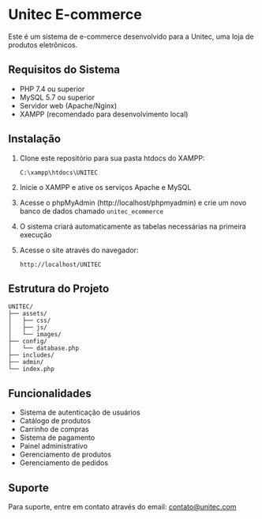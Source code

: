 # Unitec E-commerce

Este é um sistema de e-commerce desenvolvido para a Unitec, uma loja de produtos eletrônicos.

## Requisitos do Sistema

- PHP 7.4 ou superior
- MySQL 5.7 ou superior
- Servidor web (Apache/Nginx)
- XAMPP (recomendado para desenvolvimento local)

## Instalação

1. Clone este repositório para sua pasta htdocs do XAMPP:
   ```
   C:\xampp\htdocs\UNITEC
   ```

2. Inicie o XAMPP e ative os serviços Apache e MySQL

3. Acesse o phpMyAdmin (http://localhost/phpmyadmin) e crie um novo banco de dados chamado `unitec_ecommerce`

4. O sistema criará automaticamente as tabelas necessárias na primeira execução

5. Acesse o site através do navegador:
   ```
   http://localhost/UNITEC
   ```

## Estrutura do Projeto

```
UNITEC/
├── assets/
│   ├── css/
│   ├── js/
│   └── images/
├── config/
│   └── database.php
├── includes/
├── admin/
└── index.php
```

## Funcionalidades

- Sistema de autenticação de usuários
- Catálogo de produtos
- Carrinho de compras
- Sistema de pagamento
- Painel administrativo
- Gerenciamento de produtos
- Gerenciamento de pedidos

## Suporte

Para suporte, entre em contato através do email: contato@unitec.com 